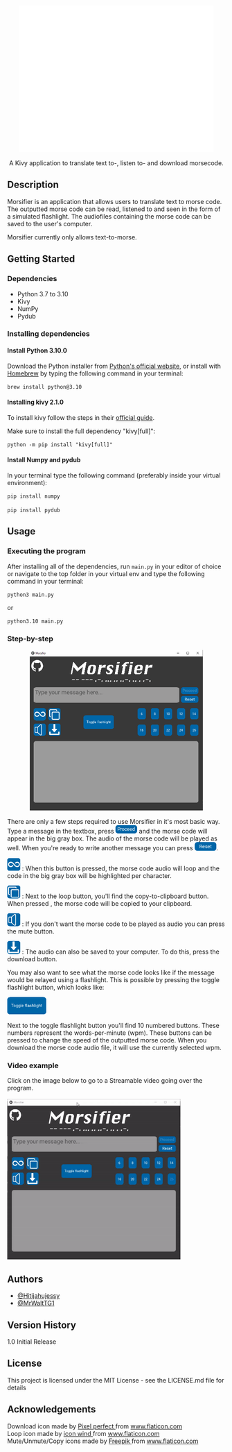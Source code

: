 <div align="center">
    <img width="450px" src="morsifier.png" />
</div>

<p align="center">A Kivy application to translate text to-, listen to- and download morsecode.</p>

## Description

Morsifier is an application that allows users to translate text to morse code. The outputted morse code can be read, listened to and seen in the form of a simulated flashlight. The audiofiles containing the morse code can be saved to the user's computer.

Morsifier currently only allows text-to-morse.


## Getting Started

### Dependencies

- Python 3.7 to 3.10
- Kivy
- NumPy
- Pydub

### Installing dependencies

#### Install Python 3.10.0

Download the Python installer from <a href="https://www.python.org/downloads/">Python's official website</a>, or install with <a href="https://brew.sh">Homebrew</a> by typing the following command in your terminal:
```
brew install python@3.10
```

#### Installing kivy 2.1.0

To install kivy follow the steps in their <a href="https://kivy.org/doc/stable/gettingstarted/installation.html">official guide</a>.

Make sure to install the full dependency "kivy[full]":
```
python -m pip install "kivy[full]"
```

#### Install Numpy and pydub

In your terminal type the following command (preferably inside your virtual environment):
```
pip install numpy

pip install pydub
```

## Usage

### Executing the program

After installing all of the dependencies, run `main.py` in your editor of choice or navigate to the top folder in your virtual env and type the following command in your terminal:
```
python3 main.py
```
or
```
python3.10 main.py
```

### Step-by-step
<div align="center"><img src="images/mainscreen.png" alt="Screenshot of the window where 'Hello!' is translated to morse" width="400" height="370"></div>
<p>There are only a few steps required to use Morsifier in it's most basic way. Type a message in the textbox, press <img src="images/README/proceedicon.png" alt="proceed button" width="50"> and the morse code will appear in the big gray box. The audio of the morse code will be played as well. When you're ready to write another message you can press <img src="images/README/reseticon.png" alt="proceed button" width="50">.</p>

<p><img src="images/README/loopicon.png" alt="proceed button" width="30"> : When this button is pressed, the morse code audio will loop and the code in the big gray box will be highlighted per character.</p>
<p><img src="images/README/copyicon.png" alt="proceed button" width="30"> : Next to the loop button, you'll find the copy-to-clipboard button. When pressed , the morse code will be copied to your clipboard.</p>

<p><img src="images/README/muteicon.png" alt="proceed button" width="30"> : If you don't want the morse code to be played as audio you can press the mute button.</p>
<p><img src="images/README/downloadicon.png" alt="proceed button" width="30"> : The audio can also be saved to your computer. To do this, press the download button.</p>

<p>You may also want to see what the morse code looks like if the message would be relayed using a flashlight. This is possible by pressing the toggle flashlight button, which looks like: </p>
<img src="images/README/flashlighticon.png" alt="proceed button" width="90">

<p>Next to the toggle flashlight button you'll find 10 numbered buttons. These numbers represent the words-per-minute (wpm). These buttons can be pressed to change the speed of the outputted morse code. When you download the morse code audio file, it will use the currently selected wpm.</p>

### Video example
Click on the image below to go to a Streamable video going over the program.<br /><br />
<a href="https://streamable.com/e/31x0wz" title="Video example"><img src="images/README/ezgif.com-video-to-gif.gif" alt="A video example of the program in use. Links to a streamable.com page" height="370" width="400" /></a>

## Authors

- <a href="https://github.com/Hitijahujessy">@Hitijahujessy</a>
- <a href="https://github.com/MrWaltTG1">@MrWaltTG1</a>

## Version History

1.0
Initial Release

## License

This project is licensed under the MIT License - see the LICENSE.md file for details

## Acknowledgements 

<div> Download icon made by <a href="https://www.flaticon.com/authors/pixel-perfect" title="Pixel perfect"> Pixel perfect </a> from <a href="https://www.flaticon.com/" title="Flaticon">www.flaticon.com</a></div>
<div> Loop icon made by <a href="https://www.flaticon.com/authors/icon-wind" title="icon wind"> icon wind </a> from <a href="https://www.flaticon.com/" title="Flaticon">www.flaticon.com</a></div>
<div> Mute/Unmute/Copy icons made by <a href="https://www.freepik.com" title="Freepik"> Freepik </a> from <a href="https://www.flaticon.com/" title="Flaticon">www.flaticon.com</a></div>
